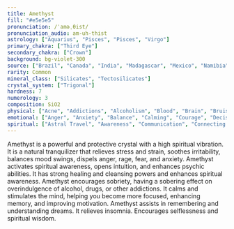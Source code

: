 ```yaml
---
title: Amethyst
fill: "#e5e5e5"
pronunciation: /ˈaməˌθist/
pronunciation_audio: am-uh-thist
astrology: ["Aquarius", "Pisces", "Pisces", "Virgo"]
primary_chakra: ["Third Eye"]
secondary_chakra: ["Crown"]
background: bg-violet-300
source: ["Brazil", "Canada", "India", "Madagascar", "Mexico", "Namibia", "Russian Federation", "Sri Lanka", "Tanzania", "United States", "Uruguay", "Zambia"]
rarity: Common
mineral_class: ["Silicates", "Tectosilicates"]
crystal_system: ["Trigonal"]
hardness: 7
numerology: 3
composition: SiO2
physical: ["Acne", "Addictions", "Alcoholism", "Blood", "Brain", "Bruises", "Cancer", "Diabetes", "Eyes", "Headache", "Headaches", "Hearing", "Insomnia", "Lungs", "Migraine", "Nightmares", "Paralysis", "Physically", "Pituitary", "Post Surgery Healing", "Post-Surgery Healing", "Respiratory Tract", "Skin", "Stomach", "Swelling", "Tumors", "Viruses"]
emotional: ["Anger", "Anxiety", "Balance", "Calming", "Courage", "Decision Making", "Easing Depression", "Emotional Pain", "Fear", "Focus", "Grief", "Healing Emotional Pain", "Love", "Meditation", "Peace", "Perseverance", "Rage", "Selflessness", "Serenity", "Stability", "Stress", "Trauma", "Violence"]
spiritual: ["Astral Travel", "Awareness", "Communication", "Connecting with Higher Realms", "Enhancing Psychic Abilities", "Inner Peace", "Meditation", "Mediumship", "Protection", "Psychic Abilities", "Psychic Protection", "Raising Vibration", "Releasing Attachments", "Spiritual Protection", "Visualization"]
---
```


Amethyst is a powerful and protective crystal with a high spiritual vibration. It is a natural tranquilizer that relieves stress and strain, soothes irritability, balances mood swings, dispels anger, rage, fear, and anxiety. Amethyst activates spiritual awareness, opens intuition, and enhances psychic abilities. It has strong healing and cleansing powers and enhances spiritual awareness. Amethyst encourages sobriety, having a sobering effect on overindulgence of alcohol, drugs, or other addictions. It calms and stimulates the mind, helping you become more focused, enhancing memory, and improving motivation. Amethyst assists in remembering and understanding dreams. It relieves insomnia. Encourages selflessness and spiritual wisdom.
